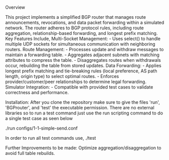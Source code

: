 Overview

This project implements a simplified BGP router that manages route announcements, revocations, and data packet forwarding within a simulated network.
The router adheres to BGP protocol rules, including route aggregation, relationship-based forwarding, and longest prefix matching.
Key Features Include, 
Multi-Socket Management:
    - Uses select() to handle multiple UDP sockets for simultaneous communication with neighboring routers.
Route Management:
    - Processes update and withdraw messages to maintain a forwarding table.
    - Aggregates adjacent subnets with matching attributes to compress the table.
    - Disaggregates routes when withdrawals occur, rebuilding the table from stored updates.
Data Forwarding:
    - Applies longest prefix matching and tie-breaking rules (local preference, AS path length, origin type) to select optimal routes.
    - Enforces provider/customer/peer relationships to determine legal forwarding.
Simulator Integration: 
    - Compatible with provided test cases to validate correctness and performance.

Installation:
After you clone the repository make sure to give the files 'run', 'BGProuter', and 'test' the executable permission. There are no external libraries so to run a test command just use the run scripting command to do a single test case as seen below

./run configs/1-1-simple-send.conf

In order to run all test commands use, 
./test

Further Improvements to be made:
    Optimize aggregation/disaggregation to avoid full table rebuilds.
